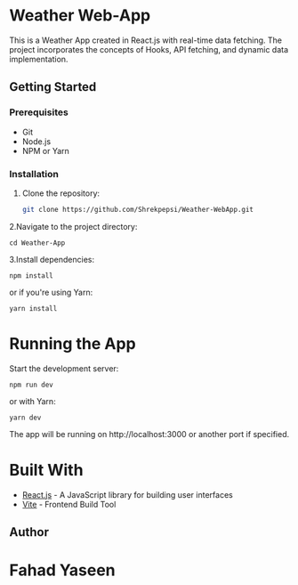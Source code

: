 # Weather Web-App

This is a Weather App created in React.js with real-time data fetching. The project incorporates the concepts of Hooks, API fetching, and dynamic data implementation.

## Getting Started

### Prerequisites

- Git
- Node.js
- NPM or Yarn

### Installation

1. Clone the repository:
   ```bash
   git clone https://github.com/Shrekpepsi/Weather-WebApp.git
   
2.Navigate to the project directory:

    cd Weather-App

3.Install dependencies:

    npm install
    
or if you're using Yarn:
    
    yarn install
    
# Running the App

Start the development server:

    npm run dev

 or with Yarn:

    yarn dev

The app will be running on http://localhost:3000 or another port if specified.

# Built With
<ul>
  <li><a href="https://reactjs.org/" target="_blank">React.js</a> - A JavaScript library for building user interfaces</li>
  <li><a href="https://vitejs.dev/" target="_blank">Vite</a> - Frontend Build Tool</li>
</ul>


## Author

# Fahad Yaseen
